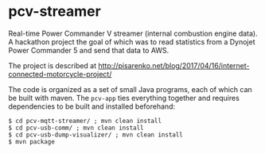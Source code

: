 # pcv-streamer
Real-time Power Commander V streamer (internal combustion engine data). A hackathon project the goal of which was to read statistics from a Dynojet Power Commander 5 and send that data to AWS.

The project is described at http://pisarenko.net/blog/2017/04/16/internet-connected-motorcycle-project/

The code is organized as a set of small Java programs, each of which can be built with maven. The `pcv-app` ties everything together and requires dependencies to be built and installed beforehand:

    $ cd pcv-mqtt-streamer/ ; mvn clean install
    $ cd pcv-usb-comm/ ; mvn clean install
    $ cd pcv-usb-dump-visualizer/ ; mvn clean install
    $ mvn package
